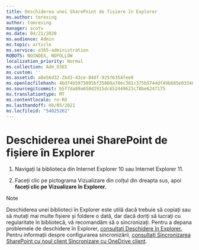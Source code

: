 ```yaml
---
title: Deschiderea unei SharePoint de fișiere în Explorer
ms.author: toresing
author: tomresing
manager: scotv
ms.date: 04/21/2020
ms.audience: Admin
ms.topic: article
ms.service: o365-administration
ROBOTS: NOINDEX, NOFOLLOW
localization_priority: Normal
ms.collection: Adm_O365
ms.custom: ''
ms.assetid: a8e56d32-2bd3-43ce-84df-925f6354fee0
ms.openlocfilehash: 4bdf4b5975095bf35808a78ec301c375b5744df49b685e033406a38151141597
ms.sourcegitcommit: b5f7da89a650d2915dc652449623c78be6247175
ms.translationtype: MT
ms.contentlocale: ro-RO
ms.lasthandoff: 08/05/2021
ms.locfileid: "54025262"
---
```

# <a name="open-a-sharepoint-library-in-file-explorer"></a>Deschiderea unei SharePoint de fișiere în Explorer

1. Navigați la biblioteca din Internet Explorer 10 sau Internet Explorer 11. 
    
2. Faceți clic pe pictograma Vizualizare din colțul din dreapta sus, apoi **faceți clic pe Vizualizare în Explorer.**
    
> [!NOTE]
> Deschiderea unei biblioteci în Explorer este utilă dacă trebuie să copiați sau să mutați mai multe fișiere și foldere o dată, dar dacă doriți să lucrați cu regularitate în bibliotecă, vă recomandăm să o sincronizați. Pentru a depana problemele de deschidere în Explorer, [consultați Deschidere în Explorer.](https://go.microsoft.com/fwlink/?linkid=871665) Pentru informații despre configurarea sincronizării, [consultați Sincronizarea SharePoint cu noul client Sincronizare cu OneDrive client](https://go.microsoft.com/fwlink/?linkid=871666). 
  

